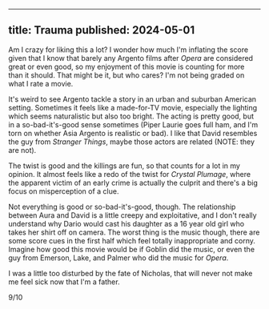 ----
title: Trauma
published: 2024-05-01
----

Am I crazy for liking this a lot? I wonder how much I'm inflating the score given that I know that barely any Argento films after _Opera_ are considered great or even good, so my enjoyment of this movie is counting for more than it should. That might be it, but who cares? I'm not being graded on what I rate a movie.

It's weird to see Argento tackle a story in an urban and suburban American setting. Sometimes it feels like a made-for-TV movie, especially the lighting which seems naturalistic but also too bright. The acting is pretty good, but in a so-bad-it's-good sense sometimes (Piper Laurie goes full ham, and I'm torn on whether Asia Argento is realistic or bad). I like that David resembles the guy from _Stranger Things_, maybe those actors are related (NOTE: they are not).

The twist is good and the killings are fun, so that counts for a lot in my opinion. It almost feels like a redo of the twist for _Crystal Plumage_, where the apparent victim of an early crime is actually the culprit and there's a big focus on misperception of a clue.

Not everything is good or so-bad-it's-good, though. The relationship between Aura and David is a little creepy and exploitative, and I don't really understand why Dario would cast his daughter as a 16 year old girl who takes her shirt off on camera. The worst thing is the music though, there are some score cues in the first half which feel totally inappropriate and corny. Imagine how good this movie would be if Goblin did the music, or even the guy from Emerson, Lake, and Palmer who did the music for _Opera_.

I was a little too disturbed by the fate of Nicholas, that will never not make me feel sick now that I'm a father.

9/10
